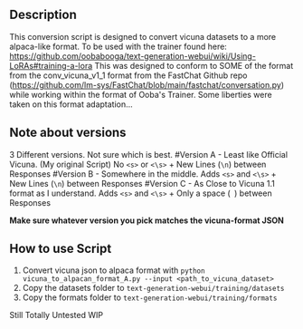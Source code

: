 ## Description
This conversion script is designed to convert vicuna datasets to a more alpaca-like format.
To be used with the trainer found here: https://github.com/oobabooga/text-generation-webui/wiki/Using-LoRAs#training-a-lora
This was designed to conform to SOME of the format from the conv_vicuna_v1_1 format from the FastChat Github repo (https://github.com/lm-sys/FastChat/blob/main/fastchat/conversation.py) while working within the format of Ooba's Trainer. Some liberties were taken on this format adaptation...

## Note about versions
3 Different versions. Not sure which is best.
#Version A - Least like Official Vicuna. (My original Script)
      No `<s>` or `<\s>` + New Lines (`\n`) between Responses
#Version B - Somewhere in the middle.
      Adds `<s>` and `<\s>` + New Lines (`\n`) between Responses
#Version C - As Close to Vicuna 1.1 format as I understand. 
      Adds `<s>` and `<\s>` + Only a space (` `) between Responses

**Make sure whatever version you pick matches the vicuna-format JSON**

## How to use Script
1. Convert vicuna json to alpaca format with `python vicuna_to_alpacan_format_A.py --input <path_to_vicuna_dataset>`
2. Copy the datasets folder to `text-generation-webui/training/datasets`
3. Copy the formats folder to `text-generation-webui/training/formats`

Still Totally Untested WIP
